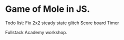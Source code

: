 # Game of Mole in JS.

Todo list:
Fix 2x2 steady state glitch
Score board
Timer


Fullstack Academy workshop.

